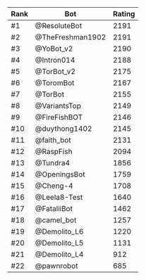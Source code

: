 Rank|Bot|Rating
---|---|---
#1|@ResoluteBot|2191
#2|@TheFreshman1902|2191
#3|@YoBot_v2|2190
#4|@Intron014|2188
#5|@TorBot_v2|2175
#6|@ToromBot|2167
#7|@TorBot|2155
#8|@VariantsTop|2149
#9|@FireFishBOT|2146
#10|@duythong1402|2145
#11|@faith_bot|2131
#12|@RaspFish|2094
#13|@Tundra4|1856
#14|@OpeningsBot|1759
#15|@Cheng-4|1708
#16|@Leela8-Test|1640
#17|@FataliiBot|1462
#18|@camel_bot|1257
#19|@Demolito_L6|1220
#20|@Demolito_L5|1131
#21|@Demolito_L4|912
#22|@pawnrobot|685
